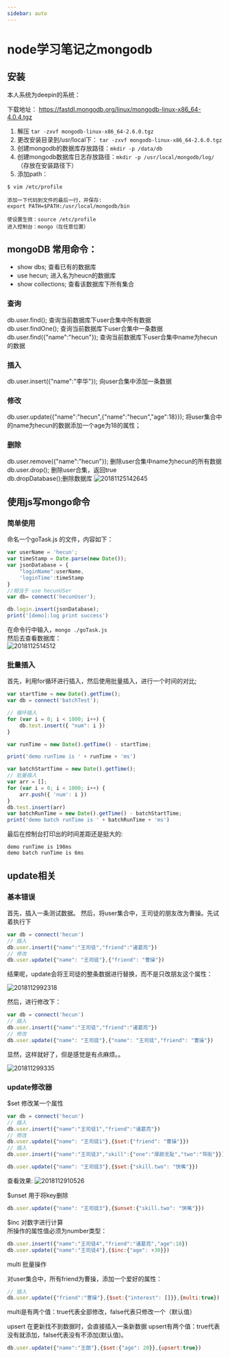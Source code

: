```yaml
---
sidebar: auto
---
```

# node学习笔记之mongodb

## 安装
本人系统为deepin的系统： 

下载地址： https://fastdl.mongodb.org/linux/mongodb-linux-x86_64-4.0.4.tgz

1. 解压 ```tar -zxvf mongodb-linux-x86_64-2.6.0.tgz```
2. 更改安装目录到/usr/local下：  ```tar -zxvf mongodb-linux-x86_64-2.6.0.tgz```
3. 创建mongodb的数据库存放路径：``` mkdir -p /data/db ```
4. 创建mongodb数据库日志存放路径：```mkdir -p /usr/local/mongodb/log/```（存放在安装路径下）
5. 添加path：
```
$ vim /etc/profile

添加一下代码到文件的最后一行，并保存:
export PATH=$PATH:/usr/local/mongodb/bin

使设置生效：source /etc/profile
进入控制台：mongo（在任意位置）
```

## mongoDB 常用命令： 

- show dbs; 查看已有的数据库 
- use hecun; 进入名为heucn的数据库
- show collections; 查看该数据库下所有集合

### 查询
db.user.find(); 查询当前数据库下user合集中所有数据   
db.user.findOne(); 查询当前数据库下user合集中一条数据   
db.user.find({"name":"hecun"}); 查询当前数据库下user合集中name为hecun的数据  


### 插入
db.user.insert({"name":"李华"}); 向user合集中添加一条数据 

### 修改
db.user.update({"name":"hecun",{"name":"hecun","age":18}}); 将user集合中的name为hecun的数据添加一个age为18的属性； 


### 删除   
db.user.remove({"name":"hecun"}); 删除user合集中name为hecun的所有数据   
db.user.drop(); 删除user合集，返回true    
db.dropDatabase();删除数据库
![20181125142645](http://static.hecun.site/20181125142645.png)

## 使用js写mongo命令

### 简单使用
命名一个goTask.js 的文件，内容如下：

```js
var userName = 'hecun';
var timeStamp = Date.parse(new Date());
var jsonDatabase = {
    "loginName":userName,
    'loginTime':timeStamp
}
//相当于 use hecunUSer
var db= connect('hecunUser');

db.login.insert(jsonDatabase);
print('[demo]:log print success')
```
在命令行中输入，```mongo ./goTask.js```   
然后去查看数据库：  
![2018112514512](http://static.hecun.site/2018112514512.png)

### 批量插入

首先，利用for循环进行插入，然后使用批量插入，进行一个时间的对比;

```js
var startTime = new Date().getTime();
var db = connect('batchTest');

// 循环插入
for (var i = 0; i < 1000; i++) {
    db.test.insert({ "num": i })
}

var runTime = new Date().getTime() - startTime;

print('demo runTime is ' + runTime + 'ms')

var batchStartTime = new Date().getTime();
// 批量插入
var arr = [];
for (var i = 0; i < 1000; i++) {
    arr.push({ 'num': i })
}
db.test.insert(arr)
var batchRunTime = new Date().getTime() - batchStartTime;
print('demo batch runTime is ' + batchRunTime + 'ms')
```
最后在控制台打印出的时间差距还是挺大的:   

```
demo runTime is 198ms
demo batch runTime is 6ms
```
## update相关

### 基本错误
首先，插入一条测试数据。
然后，将user集合中，王司徒的朋友改为曹操。先试着执行下
```js
var db = connect('hecun')
// 插入
db.user.insert({"name":"王司徒","friend":"诸葛亮"})
// 修改
db.user.update({"name": "王司徒"},{"friend": "曹操"})
```
结果呢，update会将王司徒的整条数据进行替换，而不是只改朋友这个属性： 

![2018112992318](http://static.hecun.site/2018112992318.png)

然后，进行修改下： 
```js
var db = connect('hecun')
// 插入
db.user.insert({"name":"王司徒","friend":"诸葛亮"})
// 修改
db.user.update({"name": "王司徒"},{"name": "王司徒","friend": "曹操"})
```
显然，这样就好了，但是感觉是有点麻烦。。

![201811299335](http://static.hecun.site/201811299335.png)

### update修改器

$set 修改某一个属性   
```js
var db = connect('hecun')
// 插入
db.user.insert({"name":"王司徒1","friend":"诸葛亮"})
// 修改
db.user.update({"name": "王司徒1"},{$set:{"friend": "曹操"}})
// 插入
db.user.insert({"name":"王司徒3","skill":{"one":"厚颜无耻","two":"骂街"}})

db.user.update({"name": "王司徒3"},{$set:{"skill.two": "快嘴"}})
```
查看效果: 
![2018112910526](http://static.hecun.site/2018112910526.png)

$unset 用于将key删除   
```js
db.user.update({"name": "王司徒3"},{$unset:{"skill.two": "快嘴"}})
```

$inc 对数字进行计算   
所操作的属性值必须为number类型： 
```js
db.user.insert({"name":"王司徒4","friend":"诸葛亮","age":18})
db.user.update({"name":"王司徒4"},{$inc:{"age": +30}})
```
multi 批量操作   

对user集合中，所有friend为曹操，添加一个爱好的属性：
```js
// 插入
db.user.update({"friend":"曹操"},{$set:{"interest": []}},{multi:true})
```
multi是有两个值：true代表全部修改，false代表只修改一个（默认值）

upsert 在更新找不到数据时，会直接插入一条新数据
upsert有两个值：true代表没有就添加，false代表没有不添加(默认值)。
```js
db.user.update({"name":"王朗"},{$set:{"age": 20}},{upsert:true})
```
